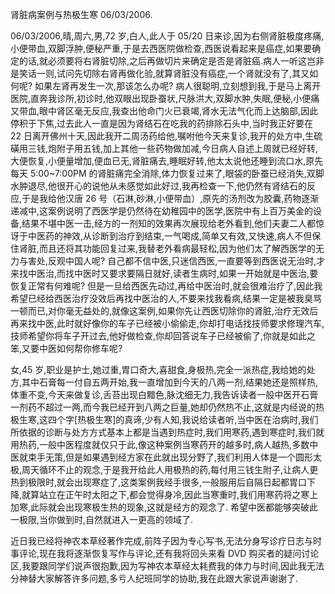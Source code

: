 肾脏病案例与热极生寒 06/03/2006.

06/03/2006,晴,周六,男,72 岁,白人,此人于 05/20 日来诊,因为右侧肾脏极度疼痛,小便带血,双脚浮肿,便秘严重,于是去西医院做检查,西医说看起来是癌症,如果要确定的话,就必须要将右肾脏切除,之后再做切片来确定是否是肾脏癌.病人一听这岂非是笑话一则,试问先切除右肾再做化验,就算肾脏没有癌症,一个肾就没有了,其又如何呢? 如果左肾再发生一次,那该怎么办呢? 病人很聪明,立刻想到我,于是马上离开医院,直奔我诊所,初诊时,他双眼出现卧蚕状,尺脉洪大,双脚水肿,失眠,便秘,小便痛又带血,眼中肾区毫无反应,我查出他命门火已衰竭,肾水无法气化而上达脑部,因此停积于下焦,过去此人一直是因为肾结石在吃我的药排除石头中,当时我正好要在 22 日离开佛州十天,因此我开二周汤药给他,嘱咐他今天来复诊,我开的处方中,生硫磺用三钱,炮附子用五钱,加上其他一些药物做加减,今日病人自述上周就已经好转,大便恢复,小便量增加,便血已无,肾脏痛去,睡眠好转,他太太说他还睡到流口水,原先每天 5:00~7:00PM 的肾脏痛完全消除,体力恢复过来了,眼袋的卧蚕已经消失,双脚水肿退尽,他很开心的说他从未感觉如此好过,我再检查一下,他仍然有肾结石的反应,于是我给他汉唐 26 号（石淋,砂淋,小便带血）,原先的汤剂改为胶囊,药物逐渐递减中,这案例说明了西医学是仍然待在幼稚园中的医学,医院中有上百万美金的设备,结果不堪中医一击,经方的一剂知的效果再次展现给老外看到,他们夫妻二人都惊讶于中医药的神效,从诊断到治疗到结束,一气喝成,简单又有效,又快速,病人不但保住肾脏,而且还将其功能回复过来,我替老外看病最轻松,因为他们太了解西医学的无力与害处,反观中国人呢? 自己都不信中医,只迷信西医,一直要等到西医说无治时,才来找中医治,而找中医时又要求要隔日就好,读者生病时,如果一开始就是中医治,要恢复正常有何难呢? 但是一旦给西医先动过,再给中医治时,就会很难治疗了,因此我希望已经给西医治疗没效后再找中医治的人,不要来找我看病,结果一定是被我臭骂一顿而已,对你毫无益处的,就像这案例,如果你先让西医切除你的肾脏,治疗无效后再来找中医,此时就好像你的车子已经被小偷偷走,你却打电话找技师要求修理汽车,技师希望你将车子开过去,他好做检查,你却回答说车子已经被偷了,你就是如此之笨,又要中医如何帮你修车呢?

女,45 岁,职业是护士,她过重,胃口奇大,喜甜食,身极热,完全一派热症,我给她的处方,其中石膏每一付自五两开始,我一直增加到今天的八两一剂,结果她还是照样热,体重不变,今天来做复诊,舌苔出现白黯色,脉沈细无力,我告诉读者一般中医开石膏一剂药不超过一两,而今我已经开到八两之巨量,她却仍然热不止,这就是内经说的热极生寒,这四个字[热极生寒]的真谛,少有人知,我说给读者听,当中医在治病时,我们所依据的诊断与处方方式基本上都是当遇到热症时,我们用寒药,遇到寒症时,我们就用热药,一般中医程度就仅只于此,像这种案例当寒药开的越多时,病人越热,多数中医就束手无策,但是如果遇到经方家在此就出现分野了,我们利用人体是一个圆形太极,周天循环不止的观念,于是我开给此人用极热的药,每付用三钱生附子,让病人更热到极限时,就会出现寒症了,这类案例我经手很多,一般服用后自隔日起都胃口下降,就算站立在正午时太阳之下,都会觉得身冷,因此当寒重时,我们用寒药将之寒上加寒,此际就会出现寒极生热的现象,这就是经方的观念了. 希望中医都能够突破此一极限,当你做到时,自然就进入一更高的领域了.

近日我已经将神农本草经著作完成,前阵子因为专心写书,无法分身写诊疗日志与时事评论,现在我将逐渐恢复写作与评论,还有我将回头来看 DVD 购买者的疑问讨论区,我要跟同学们说声很抱歉,因为写神农本草经太耗费我的体力与时间,因此我无法分神替大家解答许多问题,多亏人纪班同学的协助,我在此跟大家说声谢谢了.
